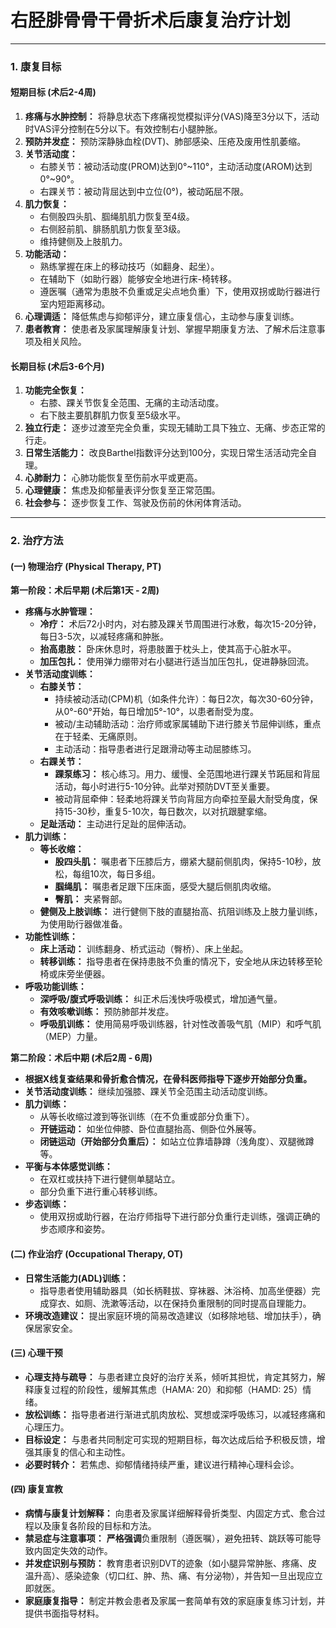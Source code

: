 # 右胫腓骨骨干骨折术后康复治疗计划

---

### 1. 康复目标

#### 短期目标 (术后2-4周)
1.  **疼痛与水肿控制：** 将静息状态下疼痛视觉模拟评分(VAS)降至3分以下，活动时VAS评分控制在5分以下。有效控制右小腿肿胀。
2.  **预防并发症：** 预防深静脉血栓(DVT)、肺部感染、压疮及废用性肌萎缩。
3.  **关节活动度：**
    *   右膝关节：被动活动度(PROM)达到0°~110°，主动活动度(AROM)达到0°~90°。
    *   右踝关节：被动背屈达到中立位(0°)，被动跖屈不限。
4.  **肌力恢复：**
    *   右侧股四头肌、腘绳肌肌力恢复至4级。
    *   右侧胫前肌、腓肠肌肌力恢复至3级。
    *   维持健侧及上肢肌力。
5.  **功能活动：**
    *   熟练掌握在床上的移动技巧（如翻身、起坐）。
    *   在辅助下（如助行器）能够安全地进行床-椅转移。
    *   遵医嘱（通常为患肢不负重或足尖点地负重）下，使用双拐或助行器进行室内短距离移动。
6.  **心理调适：** 降低焦虑与抑郁评分，建立康复信心，主动参与康复训练。
7.  **患者教育：** 使患者及家属理解康复计划、掌握早期康复方法、了解术后注意事项及相关风险。

#### 长期目标 (术后3-6个月)
1.  **功能完全恢复：**
    *   右膝、踝关节恢复全范围、无痛的主动活动度。
    *   右下肢主要肌群肌力恢复至5级水平。
2.  **独立行走：** 逐步过渡至完全负重，实现无辅助工具下独立、无痛、步态正常的行走。
3.  **日常生活能力：** 改良Barthel指数评分达到100分，实现日常生活活动完全自理。
4.  **心肺耐力：** 心肺功能恢复至伤前水平或更高。
5.  **心理健康：** 焦虑及抑郁量表评分恢复至正常范围。
6.  **社会参与：** 逐步恢复工作、驾驶及伤前的休闲体育活动。

---

### 2. 治疗方法

#### (一) 物理治疗 (Physical Therapy, PT)

**第一阶段：术后早期 (术后第1天 - 2周)**
*   **疼痛与水肿管理：**
    *   **冷疗：** 术后72小时内，对右膝及踝关节周围进行冰敷，每次15-20分钟，每日3-5次，以减轻疼痛和肿胀。
    *   **抬高患肢：** 卧床休息时，将患肢置于枕头上，使其高于心脏水平。
    *   **加压包扎：** 使用弹力绷带对右小腿进行适当加压包扎，促进静脉回流。
*   **关节活动度训练：**
    *   **右膝关节：**
        *   持续被动活动(CPM)机（如条件允许）：每日2次，每次30-60分钟，从0°-60°开始，每日增加5°-10°，以患者耐受为度。
        *   被动/主动辅助活动：治疗师或家属辅助下进行膝关节屈伸训练，重点在于轻柔、无痛原则。
        *   主动活动：指导患者进行足跟滑动等主动屈膝练习。
    *   **右踝关节：**
        *   **踝泵练习：** 核心练习。用力、缓慢、全范围地进行踝关节跖屈和背屈活动，每小时进行5-10分钟。此举对预防DVT至关重要。
        *   被动背屈牵伸：轻柔地将踝关节向背屈方向牵拉至最大耐受角度，保持15-30秒，重复5-10次，每日数次，以对抗跟腱挛缩。
    *   **足趾活动：** 主动进行足趾的屈伸活动。
*   **肌力训练：**
    *   **等长收缩：**
        *   **股四头肌：** 嘱患者下压膝后方，绷紧大腿前侧肌肉，保持5-10秒，放松，每组10次，每日多组。
        *   **腘绳肌：** 嘱患者足跟下压床面，感受大腿后侧肌肉收缩。
        *   **臀肌：** 夹紧臀部。
    *   **健侧及上肢训练：** 进行健侧下肢的直腿抬高、抗阻训练及上肢力量训练，为使用助行器做准备。
*   **功能性训练：**
    *   **床上活动：** 训练翻身、桥式运动（臀桥）、床上坐起。
    *   **转移训练：** 指导患者在保持患肢不负重的情况下，安全地从床边转移至轮椅或床旁坐便器。
*   **呼吸功能训练：**
    *   **深呼吸/腹式呼吸训练：** 纠正术后浅快呼吸模式，增加通气量。
    *   **有效咳嗽训练：** 预防肺部并发症。
    *   **呼吸肌训练：** 使用简易呼吸训练器，针对性改善吸气肌（MIP）和呼气肌（MEP）力量。

**第二阶段：术后中期 (术后2周 - 6周)**
*   **根据X线复查结果和骨折愈合情况，在骨科医师指导下逐步开始部分负重。**
*   **关节活动度训练：** 继续加强膝、踝关节全范围主动活动度训练。
*   **肌力训练：**
    *   从等长收缩过渡到等张训练（在不负重或部分负重下）。
    *   **开链运动：** 如坐位伸膝、卧位直腿抬高、侧卧位外展等。
    *   **闭链运动（开始部分负重后）：** 如站立位靠墙静蹲（浅角度）、双腿微蹲等。
*   **平衡与本体感觉训练：**
    *   在双杠或扶持下进行健侧单腿站立。
    *   部分负重下进行重心转移训练。
*   **步态训练：**
    *   使用双拐或助行器，在治疗师指导下进行部分负重行走训练，强调正确的步态顺序和姿势。

#### (二) 作业治疗 (Occupational Therapy, OT)

*   **日常生活能力(ADL)训练：**
    *   指导患者使用辅助器具（如长柄鞋拔、穿袜器、沐浴椅、加高坐便器）完成穿衣、如厕、洗漱等活动，以在保持负重限制的同时提高自理能力。
*   **环境改造建议：** 提出家庭环境的简易改造建议（如移除地毯、增加扶手），确保居家安全。

#### (三) 心理干预

*   **心理支持与疏导：** 与患者建立良好的治疗关系，倾听其担忧，肯定其努力，解释康复过程的阶段性，缓解其焦虑（HAMA: 20）和抑郁（HAMD: 25）情绪。
*   **放松训练：** 指导患者进行渐进式肌肉放松、冥想或深呼吸练习，以减轻疼痛和心理压力。
*   **目标设定：** 与患者共同制定可实现的短期目标，每次达成后给予积极反馈，增强其康复的信心和主动性。
*   **必要时转介：** 若焦虑、抑郁情绪持续严重，建议进行精神心理科会诊。

#### (四) 康复宣教

*   **病情与康复计划解释：** 向患者及家属详细解释骨折类型、内固定方式、愈合过程以及康复各阶段的目标和方法。
*   **禁忌症与注意事项：** **严格强调**负重限制（遵医嘱），避免扭转、跳跃等可能导致内固定失效的动作。
*   **并发症识别与预防：** 教育患者识别DVT的迹象（如小腿异常肿胀、疼痛、皮温升高）、感染迹象（切口红、肿、热、痛、有分泌物），并告知一旦出现应立即就医。
*   **家庭康复指导：** 制定并教会患者及家属一套简单有效的家庭康复练习计划，并提供书面指导材料。